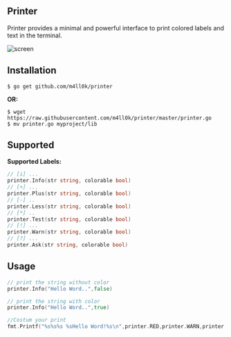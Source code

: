 Printer 
--
Printer provides a minimal and powerful interface to print colored labels and text in the terminal.

![screen](https://raw.githubusercontent.com/m4ll0k/printer/master/screen.png)

Installation
--
```
$ go get github.com/m4ll0k/printer
```
__OR:__

```
$ wget https://raw.githubusercontent.com/m4ll0k/printer/master/printer.go
$ mv printer.go myproject/lib
```

Supported
--
__Supported Labels:__

```go
// [i] ...
printer.Info(str string, colorable bool)
// [+] ...
printer.Plus(str string, colorable bool)
// [-] ..
printer.Less(str string, colorable bool)
// [*] ..
printer.Test(str string, colorable bool)
// [!] ...
printer.Warn(str string, colorable bool)
// [?] ...
printer.Ask(str string, colorable bool)
```

Usage
--
```go
// print the string without color
printer.Info("Hello Word..",false)

// print the string with color
printer.Info("Hello Word..",true)

//Costum your print
fmt.Printf("%s%s%s %sHello Word!%s\n",printer.RED,printer.WARN,printer.RESET,printer.LRED,printer.RESET)
```
